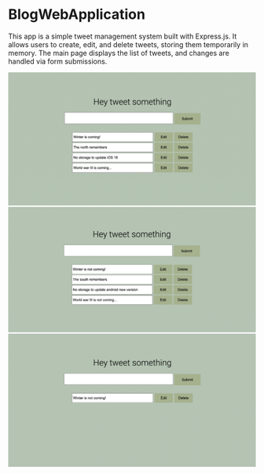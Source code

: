 # BlogWebApplication
This app is a simple tweet management system built with Express.js. It allows users to create, edit, and delete tweets, storing them temporarily in memory. The main page displays the list of tweets, and changes are handled via form submissions.

![viewTweet](viewTweet.jpg)
![editTweet](editTweet.jpg)
![deleteTweet](deleteTweet.jpg)


